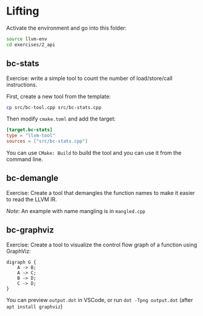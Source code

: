 # Lifting

Activate the environment and go into this folder:

```sh
source llvm-env
cd exercises/2_api
```

## bc-stats

Exercise: write a simple tool to count the number of load/store/call instructions.

First, create a new tool from the template:

```sh
cp src/bc-tool.cpp src/bc-stats.cpp
```

Then modify `cmake.toml` and add the target:

```toml
[target.bc-stats]
type = "llvm-tool"
sources = ["src/bc-stats.cpp"]
```

You can use `CMake: Build` to build the tool and you can use it from the command line.

## bc-demangle

Exercise: Create a tool that demangles the function names to make it easier to read the LLVM IR.

_Note_: An example with name mangling is in `mangled.cpp`

## bc-graphviz

Exercise: Create a tool to visualize the control flow graph of a function using GraphViz:

```
digraph G {
    A -> B;
    A -> C;
    B -> D;
    C -> D;
}
```

You can preview `output.dot` in VSCode, or run `dot -Tpng output.dot` (after `apt install graphviz`)

